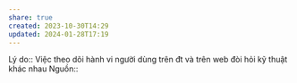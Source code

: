 ```yaml
---
share: true
created: 2023-10-30T14:29
updated: 2024-01-28T17:19
---
```

Lý do:: Việc theo dõi hành vi người dùng trên đt và trên web đòi hỏi kỹ thuật khác nhau
Nguồn:: 